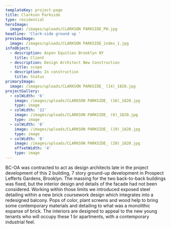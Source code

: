```yaml
---
templateKey: project-page
title: Clarkson Parkside
type: residential
heroImage:
  image: /images/uploads/CLARKSON PARKSIDE_PH.jpg
headline: 'Clark-side ground up '
previewImage:
  image: /images/uploads/CLARKSON PARKSIDE_index_1.jpg
infoObject:
  - description: Aspen Equities Brooklyn NY
    title: Client
  - description: Design Architect New Construction
    title: scope
  - description: In construction
    title: Status
primaryImage:
  image: /images/uploads/CLARKSON PARKSIDE_ (14)_1820.jpg
projectGallery:
  - colWidth: '6'
    image: /images/uploads/CLARKSON PARKSIDE_ (16)_1820.jpg
    type: image
  - colWidth: '12'
    image: /images/uploads/CLARKSON PARKSIDE_ (8)_1820.jpg
    type: image
  - colWidth: '8'
    image: /images/uploads/CLARKSON PARKSIDE_ (19)_1820.jpg
    type: image
  - colWidth: '8'
    image: /images/uploads/CLARKSON PARKSIDE_ (20)_1820.jpg
    offsetWidth: '4'
    type: image
---
```

BC-OA was contracted to act as design architects late in the project development of this 2 building, 7 story ground-up development in Prospect Lefferts Gardens, Brooklyn. The massing for the two back-to-back buildings was fixed, but the interior design and details of the facade had not been considered. Working within those limits we introduced exposed steel detailing within a new brick coursework design which integrates into a redesigned balcony. Pops of color, plant screens and wood help to bring some contemporary materials and detailing to what was a monolithic expanse of brick. The interiors are designed to appeal to the new young tenants who will occupy these 1 br apartments, with a contemporary industrial feel.
